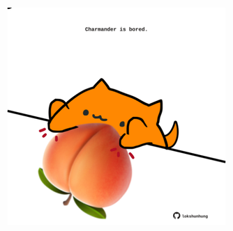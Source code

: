 <!-- built at 24/03/2023, 01:27:13 UTC -->
<p align="center">
  <img width="500" height="500" src="./ReadmeImage.svg">
</p>
